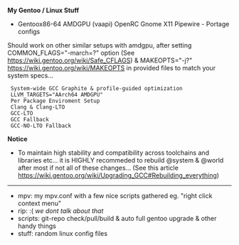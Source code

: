 **My Gentoo / Linux Stuff**

  - Gentoox86-64 AMDGPU (vaapi) OpenRC Gnome X11 Pipewire - Portage configs
 
 Should work on other similar setups with amdgpu, after setting COMMON_FLAGS="-march=?" option (See https://wiki.gentoo.org/wiki/Safe_CFLAGS) & MAKEOPTS="-j?" https://wiki.gentoo.org/wiki/MAKEOPTS in provided files to match your system specs...

```
 System-wide GCC Graphite & profile-guided optimization  
 LLVM_TARGETS="AArch64 AMDGPU"  
 Per Package Enviroment Setup  
 Clang & Clang-LTO  
 GCC-LTO  
 GCC Fallback  
 GCC-NO-LTO Fallback  
```
**Notice**  
 - To maintain high stability and compatibility across toolchains and libraries etc... it is HIGHLY recommeded to rebuild @system & @world after most if not all of these changes...  (See this article https://wiki.gentoo.org/wiki/Upgrading_GCC#Rebuilding_everything)

------------------------------
 
 - mpv: my mpv.conf with a few nice scripts gathered eg. "right click context menu"
 - rip: :( *we dont talk about that*
 - scripts: git-repo check/pull/build & auto full gentoo upgrade & other handy things 
 - stuff: random linux config files
